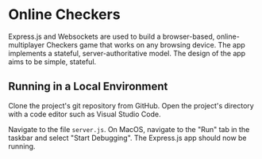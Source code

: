 
# Online Checkers

Express.js and Websockets are used to build a browser-based, online-multiplayer Checkers game that works on any browsing device. The app implements a stateful, server-authoritative model. The design of the app aims to be simple, stateful.



## Running in a Local Environment

Clone the project's git repository from GitHub. Open the project's directory with a code editor such as Visual Studio Code.

Navigate to the file `server.js`. On MacOS, navigate to the "Run" tab in the taskbar and select "Start Debugging". The Express.js app should now be running. 
